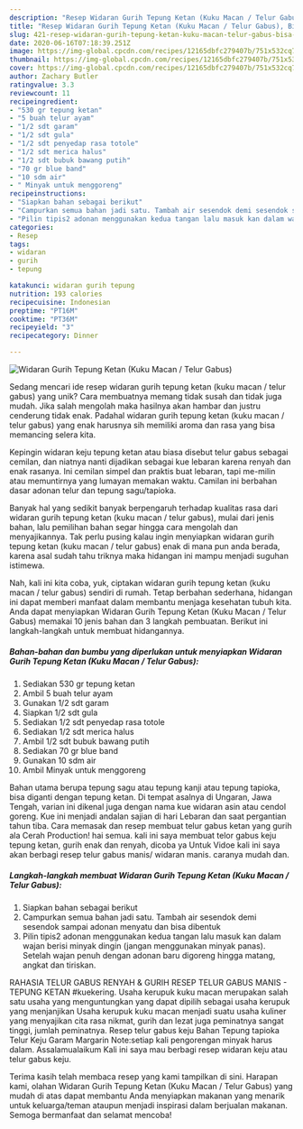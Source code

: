 ```yaml
---
description: "Resep Widaran Gurih Tepung Ketan (Kuku Macan / Telur Gabus), Bisa Manjain Lidah"
title: "Resep Widaran Gurih Tepung Ketan (Kuku Macan / Telur Gabus), Bisa Manjain Lidah"
slug: 421-resep-widaran-gurih-tepung-ketan-kuku-macan-telur-gabus-bisa-manjain-lidah
date: 2020-06-16T07:18:39.251Z
image: https://img-global.cpcdn.com/recipes/12165dbfc279407b/751x532cq70/widaran-gurih-tepung-ketan-kuku-macan-telur-gabus-foto-resep-utama.jpg
thumbnail: https://img-global.cpcdn.com/recipes/12165dbfc279407b/751x532cq70/widaran-gurih-tepung-ketan-kuku-macan-telur-gabus-foto-resep-utama.jpg
cover: https://img-global.cpcdn.com/recipes/12165dbfc279407b/751x532cq70/widaran-gurih-tepung-ketan-kuku-macan-telur-gabus-foto-resep-utama.jpg
author: Zachary Butler
ratingvalue: 3.3
reviewcount: 11
recipeingredient:
- "530 gr tepung ketan"
- "5 buah telur ayam"
- "1/2 sdt garam"
- "1/2 sdt gula"
- "1/2 sdt penyedap rasa totole"
- "1/2 sdt merica halus"
- "1/2 sdt bubuk bawang putih"
- "70 gr blue band"
- "10 sdm air"
- " Minyak untuk menggoreng"
recipeinstructions:
- "Siapkan bahan sebagai berikut"
- "Campurkan semua bahan jadi satu. Tambah air sesendok demi sesendok sampai adonan menyatu dan bisa dibentuk"
- "Pilin tipis2 adonan menggunakan kedua tangan lalu masuk kan dalam wajan berisi minyak dingin (jangan menggunakan minyak panas). Setelah wajan penuh dengan adonan baru digoreng hingga matang, angkat dan tiriskan."
categories:
- Resep
tags:
- widaran
- gurih
- tepung

katakunci: widaran gurih tepung 
nutrition: 193 calories
recipecuisine: Indonesian
preptime: "PT16M"
cooktime: "PT36M"
recipeyield: "3"
recipecategory: Dinner

---
```



![Widaran Gurih Tepung Ketan (Kuku Macan / Telur Gabus)](https://img-global.cpcdn.com/recipes/12165dbfc279407b/751x532cq70/widaran-gurih-tepung-ketan-kuku-macan-telur-gabus-foto-resep-utama.jpg)

Sedang mencari ide resep widaran gurih tepung ketan (kuku macan / telur gabus) yang unik? Cara membuatnya memang tidak susah dan tidak juga mudah. Jika salah mengolah maka hasilnya akan hambar dan justru cenderung tidak enak. Padahal widaran gurih tepung ketan (kuku macan / telur gabus) yang enak harusnya sih memiliki aroma dan rasa yang bisa memancing selera kita.

Kepingin widaran keju tepung ketan atau biasa disebut telur gabus sebagai cemilan, dan niatnya nanti dijadikan sebagai kue lebaran karena renyah dan enak rasanya. Ini cemilan simpel dan praktis buat lebaran, tapi me-milin atau memuntirnya yang lumayan memakan waktu. Camilan ini berbahan dasar adonan telur dan tepung sagu/tapioka.

Banyak hal yang sedikit banyak berpengaruh terhadap kualitas rasa dari widaran gurih tepung ketan (kuku macan / telur gabus), mulai dari jenis bahan, lalu pemilihan bahan segar hingga cara mengolah dan menyajikannya. Tak perlu pusing kalau ingin menyiapkan widaran gurih tepung ketan (kuku macan / telur gabus) enak di mana pun anda berada, karena asal sudah tahu triknya maka hidangan ini mampu menjadi suguhan istimewa.


Nah, kali ini kita coba, yuk, ciptakan widaran gurih tepung ketan (kuku macan / telur gabus) sendiri di rumah. Tetap berbahan sederhana, hidangan ini dapat memberi manfaat dalam membantu menjaga kesehatan tubuh kita. Anda dapat menyiapkan Widaran Gurih Tepung Ketan (Kuku Macan / Telur Gabus) memakai 10 jenis bahan dan 3 langkah pembuatan. Berikut ini langkah-langkah untuk membuat hidangannya.

<!--inarticleads1-->

##### Bahan-bahan dan bumbu yang diperlukan untuk menyiapkan Widaran Gurih Tepung Ketan (Kuku Macan / Telur Gabus):

1. Sediakan 530 gr tepung ketan
1. Ambil 5 buah telur ayam
1. Gunakan 1/2 sdt garam
1. Siapkan 1/2 sdt gula
1. Sediakan 1/2 sdt penyedap rasa totole
1. Sediakan 1/2 sdt merica halus
1. Ambil 1/2 sdt bubuk bawang putih
1. Sediakan 70 gr blue band
1. Gunakan 10 sdm air
1. Ambil  Minyak untuk menggoreng


Bahan utama berupa tepung sagu atau tepung kanji atau tepung tapioka, bisa diganti dengan tepung ketan. Di tempat asalnya di Ungaran, Jawa Tengah, varian ini dikenal juga dengan nama kue widaran asin atau cendol goreng. Kue ini menjadi andalan sajian di hari Lebaran dan saat pergantian tahun tiba. Cara memasak dan resep membuat telur gabus ketan yang gurih ala Cerah Production! hai semua. kali ini saya membuat telor gabus keju tepung ketan, gurih enak dan renyah, dicoba ya Untuk Vidoe kali ini saya akan berbagi resep telur gabus manis/ widaran manis. caranya mudah dan. 

<!--inarticleads2-->

##### Langkah-langkah membuat Widaran Gurih Tepung Ketan (Kuku Macan / Telur Gabus):

1. Siapkan bahan sebagai berikut
1. Campurkan semua bahan jadi satu. Tambah air sesendok demi sesendok sampai adonan menyatu dan bisa dibentuk
1. Pilin tipis2 adonan menggunakan kedua tangan lalu masuk kan dalam wajan berisi minyak dingin (jangan menggunakan minyak panas). Setelah wajan penuh dengan adonan baru digoreng hingga matang, angkat dan tiriskan.


RAHASIA TELUR GABUS RENYAH &amp; GURIH RESEP TELUR GABUS MANIS - TEPUNG KETAN #kuekering. Usaha kerupuk kuku macan merupakan salah satu usaha yang menguntungkan yang dapat dipilih sebagai usaha kerupuk yang menjanjikan Usaha kerupuk kuku macan menjadi suatu usaha kuliner yang menyajikan cita rasa nikmat, gurih dan lezat juga peminatnya sangat tinggi, jumlah peminatnya. Resep telur gabus keju Bahan Tepung tapioka Telur Keju Garam Margarin Note:setiap kali pengorengan minyak harus dalam. Assalamualaikum Kali ini saya mau berbagi resep widaran keju atau telur gabus keju. 

Terima kasih telah membaca resep yang kami tampilkan di sini. Harapan kami, olahan Widaran Gurih Tepung Ketan (Kuku Macan / Telur Gabus) yang mudah di atas dapat membantu Anda menyiapkan makanan yang menarik untuk keluarga/teman ataupun menjadi inspirasi dalam berjualan makanan. Semoga bermanfaat dan selamat mencoba!
